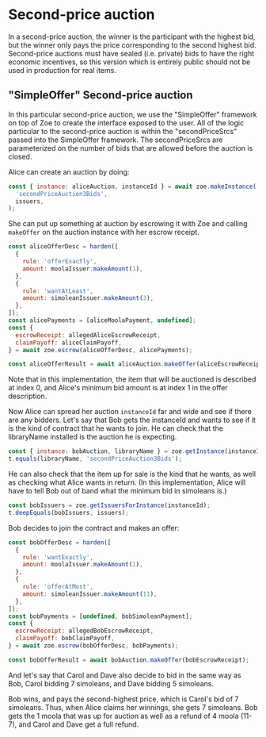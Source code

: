 # Second-price auction

In a second-price auction, the winner is the participant with the
highest bid, but the winner only pays the price corresponding to the
second highest bid. Second-price auctions must have sealed (i.e.
private) bids to have the right economic incentives, so this version
which is entirely public should not be used in production for real
items.

## "SimpleOffer" Second-price auction

In this particular second-price auction, we use the "SimpleOffer"
framework on top of Zoe to create the interface exposed to the user.
All of the logic particular to the second-price auction is within the
"secondPriceSrcs" passed into the SimpleOffer framework. The
secondPriceSrcs are parameterized on the number of bids that are
allowed before the auction is closed.

Alice can create an auction by doing:

```js
const { instance: aliceAuction, instanceId } = await zoe.makeInstance(
  'secondPriceAuction3Bids',
  issuers,
);
```

She can put up something at auction by escrowing it with Zoe and
calling `makeOffer` on the auction instance with her escrow receipt.

```js
const aliceOfferDesc = harden([
  {
    rule: 'offerExactly',
    amount: moolaIssuer.makeAmount(1),
  },
  {
    rule: 'wantAtLeast',
    amount: simoleanIssuer.makeAmount(3),
  },
]);
const alicePayments = [aliceMoolaPayment, undefined];
const {
  escrowReceipt: allegedAliceEscrowReceipt,
  claimPayoff: aliceClaimPayoff,
} = await zoe.escrow(aliceOfferDesc, alicePayments);

const aliceOfferResult = await aliceAuction.makeOffer(aliceEscrowReceipt);
```

Note that in this implementation, the item that will be auctioned is
described at index 0, and Alice's minimum bid amount is at index 1 in
the offer description. 

Now Alice can spread her auction `instanceId` far and wide and see if
there are any bidders. Let's say that Bob gets the instanceId and
wants to see if it is the kind of contract that he wants to join. He
can check that the libraryName installed is the auction he is expecting.

```js
const { instance: bobAuction, libraryName } = zoe.getInstance(instanceId);
t.equals(libraryName, 'secondPriceAuction3Bids');
```
He can also check that the item up for sale is the kind that he wants,
as well as checking what Alice wants in return. (In this
implementation, Alice will have to tell Bob out of band what the
minimum bid in simoleans is.)

```js
const bobIssuers = zoe.getIssuersForInstance(instanceId);
t.deepEquals(bobIssuers, issuers);
```

Bob decides to join the contract and
makes an offer:

```js
const bobOfferDesc = harden([
  {
    rule: 'wantExactly',
    amount: moolaIssuer.makeAmount(1),
  },
  {
    rule: 'offerAtMost',
    amount: simoleanIssuer.makeAmount(11),
  },
]);
const bobPayments = [undefined, bobSimoleanPayment];
const {
  escrowReceipt: allegedBobEscrowReceipt,
  claimPayoff: bobClaimPayoff,
} = await zoe.escrow(bobOfferDesc, bobPayments);

const bobOfferResult = await bobAuction.makeOffer(bobEscrowReceipt);
```

And let's say that Carol and Dave also decide to bid in the same way
as Bob, Carol bidding 7 simoleans, and Dave bidding 5 simoleans.

Bob wins, and pays the second-highest price, which is Carol's bid of 7
simoleans. Thus, when Alice claims her winnings, she gets 7 simoleans.
Bob gets the 1 moola that was up for auction as well as a refund of 4
moola (11-7), and Carol and Dave get a full refund.
